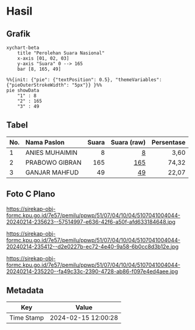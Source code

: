 # Hasil

## Grafik

```mermaid
xychart-beta
    title "Perolehan Suara Nasional"
    x-axis [01, 02, 03]
    y-axis "Suara" 0 --> 165
    bar [8, 165, 49]
```

```mermaid
%%{init: {"pie": {"textPosition": 0.5}, "themeVariables": {"pieOuterStrokeWidth": "5px"}} }%%
pie showData
    "1" : 8
    "2" : 165
    "3" : 49
```

## Tabel

| No. | Nama Paslon    | Suara | Suara (raw) | Persentase |
|:--- |:-------------- | -----:| -----------:| ----------:|
| 1   | ANIES MUHAIMIN | 8     | [8][p-1]    | 3,60       |
| 2   | PRABOWO GIBRAN | 165   | [165][p-2]  | 74,32      |
| 3   | GANJAR MAHFUD  | 49    | [49][p-3]   | 22,07      |


[p-1]: https://github.com/gigit-pemilu/pemilu-2024/blob/main/pilpres/hitung-suara/sub/51-bali/sub/07-karangasem/sub/04-karangasem/sub/1004-karangasem/sub/044-tps/sub/paslon-1.txt
[p-2]: https://github.com/gigit-pemilu/pemilu-2024/blob/main/pilpres/hitung-suara/sub/51-bali/sub/07-karangasem/sub/04-karangasem/sub/1004-karangasem/sub/044-tps/sub/paslon-2.txt
[p-3]: https://github.com/gigit-pemilu/pemilu-2024/blob/main/pilpres/hitung-suara/sub/51-bali/sub/07-karangasem/sub/04-karangasem/sub/1004-karangasem/sub/044-tps/sub/paslon-3.txt

## Foto C Plano

https://sirekap-obj-formc.kpu.go.id/7e57/pemilu/ppwp/51/07/04/10/04/5107041004044-20240214-235623--57514997-e636-42f6-a50f-afd633184648.jpg

https://sirekap-obj-formc.kpu.go.id/7e57/pemilu/ppwp/51/07/04/10/04/5107041004044-20240214-235412--d2e0227b-ec72-4e40-9a58-6b0cc8d3b12e.jpg

https://sirekap-obj-formc.kpu.go.id/7e57/pemilu/ppwp/51/07/04/10/04/5107041004044-20240214-235220--fa49c33c-2390-4728-ab86-f097e4ed4aee.jpg


## Metadata

| Key        | Value               |
| ---------- | ------------------- |
| Time Stamp | 2024-02-15 12:00:28 |




